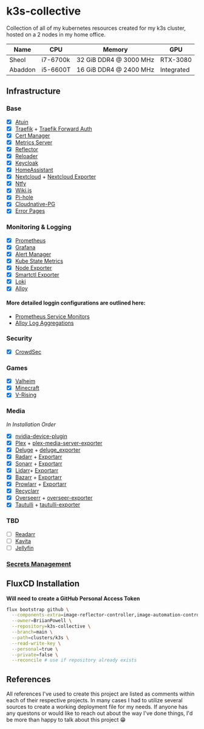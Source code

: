 # k3s-collective

Collection of all of my kubernetes resources created for my k3s cluster, hosted on a 2 nodes in my home office.

| Name    | CPU      | Memory                 | **GPU**    |
| ------- | -------- | ---------------------- | ---------- |
| Sheol   | i7-6700k | 32 GiB DDR4 @ 3000 MHz | RTX-3080   |
| Abaddon | i5-6600T | 16 GiB DDR4 @ 2400 MHz | Integrated |

## Infrastructure

### Base

- [x] [Atuin](https://github.com/atuinsh/atuin)
- [x] [Traefik](https://artifacthub.io/packages/helm/traefik/traefik) + [Traefik Forward Auth](https://github.com/thomseddon/traefik-forward-auth)
- [x] [Cert Manager](https://github.com/cert-manager/cert-manager)
- [x] [Metrics Server](https://github.com/kubernetes-sigs/metrics-server)
- [x] [Reflector](https://github.com/emberstack/kubernetes-reflector)
- [x] [Reloader](https://github.com/stakater/Reloader)
- [x] [Keycloak](https://github.com/keycloak/keycloak)
- [x] [HomeAssistant](https://github.com/home-assistant)
- [x] [Nextcloud](https://github.com/nextcloud/server) + [Nextcloud Exporter](https://github.com/xperimental/nextcloud-exporter)
- [x] [Ntfy](https://github.com/binwiederhier/ntfy)
- [x] [Wiki.js](https://github.com/requarks/wiki)
- [x] [Pi-hole](https://github.com/MoJo2600/pihole-kubernetes)
- [x] [Cloudnative-PG](https://github.com/cloudnative-pg/cloudnative-pg)
- [x] [Error Pages](https://github.com/tarampampam/error-pages)

### Monitoring & Logging

- [x] [Prometheus](https://github.com/prometheus/prometheus)
- [x] [Grafana](https://github.com/grafana/grafana)
- [x] [Alert Manager](https://github.com/prometheus/alertmanager)
- [x] [Kube State Metrics](https://github.com/kubernetes/kube-state-metrics)
- [x] [Node Exporter](https://github.com/prometheus/node_exporter)
- [x] [Smartctl Exporter](https://github.com/prometheus-community/smartctl_exporter)
- [x] [Loki](https://github.com/grafana/loki)
- [x] [Alloy](https://github.com/grafana/alloy)

#### More detailed loggin configurations are outlined here:

- [Prometheus Service Monitors](./apps/monitoring/prometheus/README.md)
- [Alloy Log Aggregations](./apps/monitoring/alloy/README.md)

### Security

- [x] [CrowdSec](https://github.com/crowdsecurity/crowdsec)

### Games

- [x] [Valheim](https://artifacthub.io/packages/helm/geek-cookbook/valheim)
- [x] [Minecraft](https://artifacthub.io/packages/helm/minecraft-server-charts/minecraft)
- [x] [V-Rising](https://truecharts.org/charts/stable/v-rising/)

### Media

_In Installation Order_

- [x] [nvidia-device-plugin](https://github.com/NVIDIA/k8s-device-plugin)
- [x] [Plex](https://github.com/plexinc/pms-docker/blob/master/charts/plex-media-server/README.md) + [plex-media-server-exporter](https://github.com/axsuul/plex-media-server-exporter)
- [x] [Deluge](https://github.com/binhex/arch-delugevpn) + [deluge_exporter](https://github.com/ngosang/deluge-exporter)
- [x] [Radarr](https://github.com/Radarr/Radarr) + [Exportarr](https://github.com/onedr0p/exportarr)
- [x] [Sonarr](https://github.com/Sonarr/Sonarr) + [Exportarr](https://github.com/onedr0p/exportarr)
- [x] [Lidarr](https://github.com/Lidarr/Lidarr)+ [Exportarr](https://github.com/onedr0p/exportarr)
- [x] [Bazarr](https://github.com/morpheus65535/bazarr) + [Exportarr](https://github.com/onedr0p/exportarr)
- [x] [Prowlarr](https://github.com/Prowlarr/Prowlarr) + [Exportarr](https://github.com/onedr0p/exportarr)
- [x] [Recyclarr](https://github.com/recyclarr/recyclarr)
- [x] [Overseerr](https://github.com/sct/overseerr) + [overseer-exporter](https://github.com/WillFantom/overseerr-exporter)
- [x] [Tautulli](https://github.com/Tautulli/Tautulli) + [tautulli-exporter](https://github.com/nwalke/tautulli-exporter)

### TBD

- [ ] [Readarr](https://github.com/Readarr/Readarr)
- [ ] [Kavita](https://github.com/Kareadita/Kavita)
- [ ] [Jellyfin](https://github.com/jellyfin/jellyfin)

### [Secrets Management](./infrastructure/secrets/README.md)

## FluxCD Installation

**Will need to create a GitHub Personal Access Token**

```sh
flux bootstrap github \
  --components-extra=image-reflector-controller,image-automation-controller \
  --owner=BriianPowell \
  --repository=k3s-collective \
  --branch=main \
  --path=clusters/k3s \
  --read-write-key \
  --personal=true \
  --private=false \
  --reconcile # use if repository already exists
```

## References

All references I've used to create this project are listed as comments within each of their respective projects. In many cases I had to utilize several sources to create a working deployment file for my needs. If anyone has any questons or would like to reach out about the way I've done things, I'd be more than happy to talk about this project :grin:

